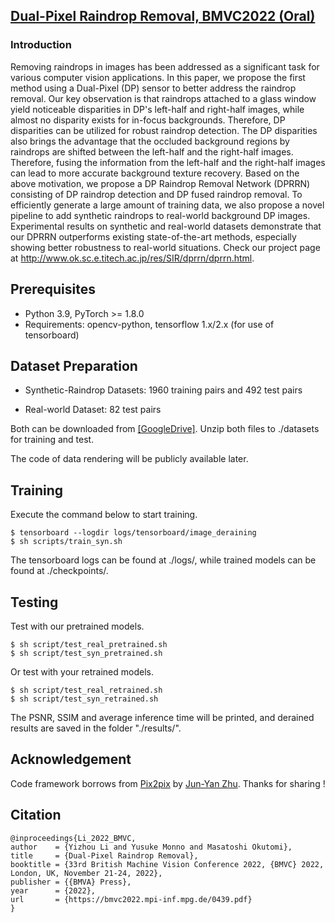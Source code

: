 ## [Dual-Pixel Raindrop Removal, BMVC2022 (Oral)](https://arxiv.org/abs/2210.13321)
### Introduction
Removing raindrops in images has been addressed as a significant task for various computer vision applications. In this paper, we propose the first method using a Dual-Pixel (DP) sensor to better address the raindrop removal. Our key observation is that raindrops attached to a glass window yield noticeable disparities in DP's left-half and right-half images, while almost no disparity exists for in-focus backgrounds. Therefore, DP disparities can be utilized for robust raindrop detection. The DP disparities also brings the advantage that the occluded background regions by raindrops are shifted between the left-half and the right-half images. Therefore, fusing the information from the left-half and the right-half images can lead to more accurate background texture recovery. Based on the above motivation, we propose a DP Raindrop Removal Network (DPRRN) consisting of DP raindrop detection and DP fused raindrop removal. To efficiently generate a large amount of training data, we also propose a novel pipeline to add synthetic raindrops to real-world background DP images. Experimental results on synthetic and real-world datasets demonstrate that our DPRRN outperforms existing state-of-the-art methods, especially showing better robustness to real-world situations. Check our project page at http://www.ok.sc.e.titech.ac.jp/res/SIR/dprrn/dprrn.html.

## Prerequisites
- Python 3.9, PyTorch >= 1.8.0
- Requirements: opencv-python, tensorflow 1.x/2.x (for use of tensorboard)

## Dataset Preparation
- Synthetic-Raindrop Datasets: 1960 training pairs and 492 test pairs

- Real-world Dataset: 82 test pairs

Both can be downloaded from [[GoogleDrive]](https://drive.google.com/drive/folders/1L3sXsthCAkBF_mI9K8VI8xwIDYWou7Wj?usp=sharing). Unzip both files to ./datasets for training and test.

The code of data rendering will be publicly available later.

## Training

Execute the command below to start training.
```
$ tensorboard --logdir logs/tensorboard/image_deraining
$ sh scripts/train_syn.sh
```
The tensorboard logs can be found at ./logs/, while trained models can be found at ./checkpoints/.

## Testing
Test with our pretrained models.
```
$ sh script/test_real_pretrained.sh
$ sh script/test_syn_pretrained.sh
```
Or test with your retrained models.
```
$ sh script/test_real_retrained.sh
$ sh script/test_syn_retrained.sh
```
The PSNR, SSIM and average inference time will be printed, and derained results are saved in the folder "./results/".

## Acknowledgement 
Code framework borrows from [Pix2pix](https://github.com/junyanz/pytorch-CycleGAN-and-pix2pix) by [Jun-Yan Zhu](https://github.com/junyanz/). Thanks for sharing !


## Citation

```
@inproceedings{Li_2022_BMVC,
author    = {Yizhou Li and Yusuke Monno and Masatoshi Okutomi},
title     = {Dual-Pixel Raindrop Removal},
booktitle = {33rd British Machine Vision Conference 2022, {BMVC} 2022, London, UK, November 21-24, 2022},
publisher = {{BMVA} Press},
year      = {2022},
url       = {https://bmvc2022.mpi-inf.mpg.de/0439.pdf}
}
```
